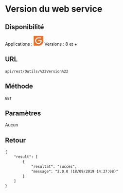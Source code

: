 # Version du web service

## Disponibilité

Applications : ![](GestionCommerciale32.png) 
Versions : 8 et +


## URL

``
api/rest/Outils/%22Version%22
``

## Méthode

``
GET
``

## Paramètres


Aucun


## Retour


````
{
    "result": [
        {
            "resultat": "succès",
            "message": "2.0.0 (18/09/2019 14:37:08)"
        }
    ]
}
````